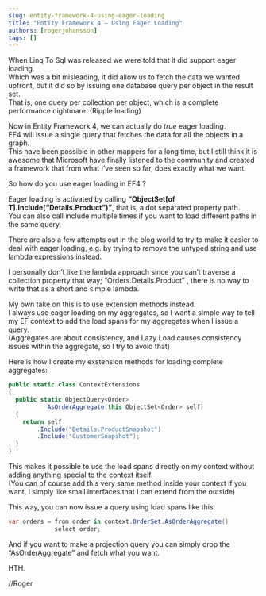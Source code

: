 ```yaml
---
slug: entity-framework-4-using-eager-loading
title: "Entity Framework 4 – Using Eager Loading"
authors: [rogerjohansson]
tags: []
---
```

When Linq To Sql was released we were told that it did support eager loading.  
Which was a bit misleading, it did allow us to fetch the data we wanted upfront, but it did so by issuing one database query per object in the result set.  
That is, one query per collection per object, which is a complete performance nightmare. (Ripple loading)

<!-- truncate -->

Now in Entity Framework 4, we can actually do *true* eager loading.  
EF4 will issue a single query that fetches the data for all the objects in a graph.  
This have been possible in other mappers for a long time, but I still think it is awesome that Microsoft have finally listened to the community and created a framework that from what I’ve seen so far, does exactly what we want.

So how do you use eager loading in EF4 ?

Eager loading is activated by calling **“ObjectSet\[of T\].Include(“Details.Product”)”**, that is, a dot separated property path.  
You can also call include multiple times if you want to load different paths in the same query.

There are also a few attempts out in the blog world to try to make it easier to deal with eager loading, e.g. by trying to remove the untyped string and use lambda expressions instead.

I personally don’t like the lambda approach since you can’t traverse a collection property that way; “Orders.Details.Product” , there is no way to write that as a short and simple lambda.

My own take on this is to use extension methods instead.  
I always use eager loading on my aggregates, so I want a simple way to tell my EF context to add the load spans for my aggregates when I issue a query.  
(Aggregates are about consistency, and Lazy Load causes consistency issues within the aggregate, so I try to avoid that)

Here is how I create my exstension methods for loading complete aggregates:

```csharp
public static class ContextExtensions
{
  public static ObjectQuery<Order> 
           AsOrderAggregate(this ObjectSet<Order> self)
  {
    return self
        .Include("Details.ProductSnapshot")
        .Include("CustomerSnapshot");
  }
}
```

This makes it possible to use the load spans directly on my context without adding anything special to the context itself.  
(You can of course add this very same method inside your context if you want, I simply like small interfaces that I can extend from the outside)

This way, you can now issue a query using load spans like this:

```csharp
var orders = from order in context.OrderSet.AsOrderAggregate()
             select order;
```

And if you want to make a projection query you can simply drop the “AsOrderAggregate” and fetch what you want.

HTH.

//Roger
